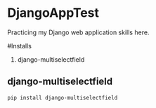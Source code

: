 # DjangoAppTest

Practicing my Django web application skills here.

#Installs
1. django-multiselectfield

## django-multiselectfield
```
pip install django-multiselectfield
```